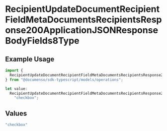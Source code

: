 # RecipientUpdateDocumentRecipientFieldMetaDocumentsRecipientsResponse200ApplicationJSONResponseBodyFields8Type

## Example Usage

```typescript
import {
  RecipientUpdateDocumentRecipientFieldMetaDocumentsRecipientsResponse200ApplicationJSONResponseBodyFields8Type,
} from "@documenso/sdk-typescript/models/operations";

let value:
  RecipientUpdateDocumentRecipientFieldMetaDocumentsRecipientsResponse200ApplicationJSONResponseBodyFields8Type =
    "checkbox";
```

## Values

```typescript
"checkbox"
```
